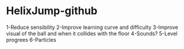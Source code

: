 # HelixJump-github

1-Reduce sensibility
2-Improve learning curve and difficulty
3-Improve visual of the ball and when it collides with the floor
4-Sounds?
5-Level progrees
6-Particles

